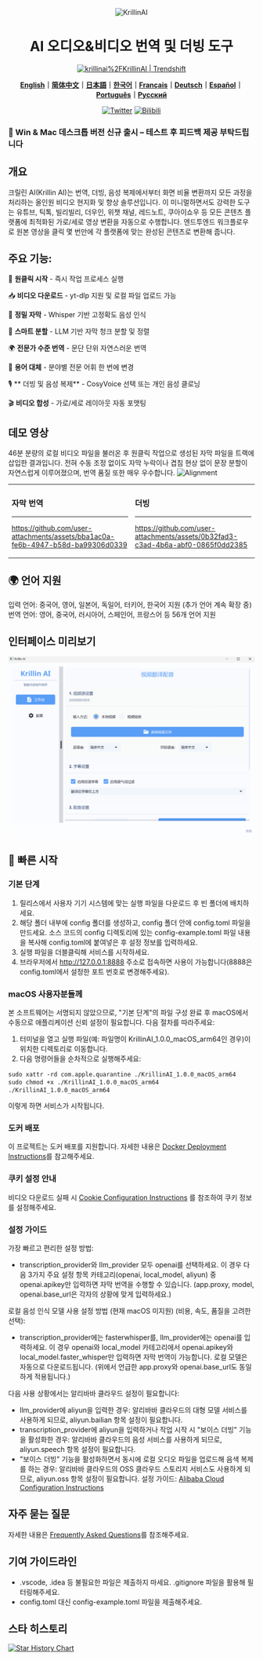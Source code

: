 <div align="center">
  <img src="../docs/images/logo.png" alt="KrillinAI" height="90">


  # AI 오디오&비디오 번역 및 더빙 도구

<a href="https://trendshift.io/repositories/13360" target="_blank"><img src="https://trendshift.io/api/badge/repositories/13360" alt="krillinai%2FKrillinAI | Trendshift" style="width: 250px; height: 55px;" width="250" height="55"/></a>

  **[English](../README.md)｜[简体中文](../docs/README_zh.md)｜[日本語](../docs/README_jp.md)｜[한국어](../docs/README_kr.md)｜[Français](../docs/README_fr.md)｜[Deutsch](../docs/README_de.md)｜[Español](../docs/README_es.md)｜[Português](../docs/README_pt.md)｜[Русский](../docs/README_rus.md)**
  
  [![Twitter](https://img.shields.io/badge/Twitter-KrillinAI-orange?logo=twitter)](https://x.com/KrillinAI)
[![Bilibili](https://img.shields.io/badge/dynamic/json?label=Bilibili&query=%24.data.follower&suffix=%20followers&url=https%3A%2F%2Fapi.bilibili.com%2Fx%2Frelation%2Fstat%3Fvmid%3D242124650&logo=bilibili&color=00A1D6&labelColor=FE7398&logoColor=FFFFFF)](https://space.bilibili.com/242124650)

</div>

### 📢 Win & Mac 데스크톱 버전 신규 출시 – 테스트 후 피드백 제공 부탁드립니다

## 개요

크릴린 AI(Krillin AI)는 번역, 더빙, 음성 복제에서부터 화면 비율 변환까지 모든 과정을 처리하는 올인원 비디오 현지화 및 향상 솔루션입니다. 이 미니멀하면서도 강력한 도구는 유튜브, 틱톡, 빌리빌리, 더우인, 위챗 채널, 레드노트, 쿠아이쇼우 등 모든 콘텐츠 플랫폼에 최적화된 가로/세로 영상 변환을 자동으로 수행합니다. 엔드투엔드 워크플로우로 원본 영상을 클릭 몇 번만에 각 플랫폼에 맞는 완성된 콘텐츠로 변환해 줍니다.

## 주요 기능:
🎯 **원클릭 시작** - 즉시 작업 프로세스 실행

📥 **비디오 다운로드** - yt-dlp 지원 및 로컬 파일 업로드 가능

📜 **정밀 자막** - Whisper 기반 고정확도 음성 인식

🧠 **스마트 분할** - LLM 기반 자막 청크 분할 및 정렬

🌍 **전문가 수준 번역** - 문단 단위 자연스러운 번역

🔄 **용어 대체** - 분야별 전문 어휘 한 번에 변경

🎙️ ** 더빙 및 음성 복제** - CosyVoice 선택 또는 개인 음성 클로닝

🎬 **비디오 합성** - 가로/세로 레이아웃 자동 포맷팅

## 데모 영상
46분 분량의 로컬 비디오 파일을 불러온 후 원클릭 작업으로 생성된 자막 파일을 트랙에 삽입한 결과입니다. 전혀 수동 조정 없이도 자막 누락이나 겹침 현상 없이 문장 분할이 자연스럽게 이루어졌으며, 번역 품질 또한 매우 우수합니다.
![Alignment](./docs/images/alignment.png)

<table>
<tr>
<td width="50%">

### 자막 번역
---
https://github.com/user-attachments/assets/bba1ac0a-fe6b-4947-b58d-ba99306d0339

</td>
<td width="50%">

### 더빙
---
https://github.com/user-attachments/assets/0b32fad3-c3ad-4b6a-abf0-0865f0dd2385

</td>
</tr>
</table>

## 🌍 언어 지원
입력 언어: 중국어, 영어, 일본어, 독일어, 터키어, 한국어 지원 (추가 언어 계속 확장 중)
번역 언어: 영어, 중국어, 러시아어, 스페인어, 프랑스어 등 56개 언어 지원

## 인터페이스 미리보기
![ui preview](./docs/images/ui_desktop.png)

## 🚀 빠른 시작
### 기본 단계
1. 릴리스에서 사용자 기기 시스템에 맞는 실행 파일을 다운로드 후 빈 폴더에 배치하세요.
2. 해당 폴더 내부에 config 폴더를 생성하고, config 폴더 안에 config.toml 파일을 만드세요. 소스 코드의 config 디렉토리에 있는 config-example.toml 파일 내용을 복사해 config.toml에 붙여넣은 후 설정 정보를 입력하세요.
3. 실행 파일을 더블클릭해 서비스를 시작하세요.
4. 브라우저에서 http://127.0.0.1:8888 주소로 접속하면 사용이 가능합니다(8888은 config.toml에서 설정한 포트 번호로 변경해주세요).

### macOS 사용자분들께
본 소프트웨어는 서명되지 않았으므로, "기본 단계"의 파일 구성 완료 후 macOS에서 수동으로 애플리케이션 신뢰 설정이 필요합니다. 다음 절차를 따라주세요:
1. 터미널을 열고 실행 파일(예: 파일명이 KrillinAI_1.0.0_macOS_arm64인 경우)이 위치한 디렉토리로 이동합니다.
2. 다음 명령어들을 순차적으로 실행해주세요:
```
sudo xattr -rd com.apple.quarantine ./KrillinAI_1.0.0_macOS_arm64
sudo chmod +x ./KrillinAI_1.0.0_macOS_arm64
./KrillinAI_1.0.0_macOS_arm64
```
이렇게 하면 서비스가 시작됩니다.

### 도커 배포
이 프로젝트는 도커 배포를 지원합니다. 자세한 내용은 [Docker Deployment Instructions](./docs/docker.md)를 참고해주세요.

### 쿠키 설정 안내

비디오 다운로드 실패 시 [Cookie Configuration Instructions](./docs/get_cookies.md) 를 참조하여 쿠키 정보를 설정해주세요.

### 설정 가이드
가장 빠르고 편리한 설정 방법:
* transcription_provider와 llm_provider 모두 openai를 선택하세요. 이 경우 다음 3가지 주요 설정 항목 카테고리(openai, local_model, aliyun) 중 openai.apikey만 입력하면 자막 번역을 수행할 수 있습니다. (app.proxy, model, openai.base_url은 각자의 상황에 맞게 입력하세요.)

로컬 음성 인식 모델 사용 설정 방법 (현재 macOS 미지원) (비용, 속도, 품질을 고려한 선택):
* transcription_provider에는 fasterwhisper를, llm_provider에는 openai를 입력하세요. 이 경우 openai와 local_model 카테고리에서 openai.apikey와 local_model.faster_whisper만 입력하면 자막 번역이 가능합니다. 로컬 모델은 자동으로 다운로드됩니다. (위에서 언급한 app.proxy와 openai.base_url도 동일하게 적용됩니다.)

다음 사용 상황에서는 알리바바 클라우드 설정이 필요합니다:
* llm_provider에 aliyun을 입력한 경우: 알리바바 클라우드의 대형 모델 서비스를 사용하게 되므로, aliyun.bailian 항목 설정이 필요합니다.
* transcription_provider에 aliyun을 입력하거나 작업 시작 시 "보이스 더빙" 기능을 활성화한 경우: 알리바바 클라우드의 음성 서비스를 사용하게 되므로, aliyun.speech 항목 설정이 필요합니다.
* "보이스 더빙" 기능을 활성화하면서 동시에 로컬 오디오 파일을 업로드해 음색 복제를 하는 경우: 알리바바 클라우드의 OSS 클라우드 스토리지 서비스도 사용하게 되므로, aliyun.oss 항목 설정이 필요합니다.
설정 가이드: [Alibaba Cloud Configuration Instructions](./docs/aliyun.md)

## 자주 묻는 질문
자세한 내용은 [Frequently Asked Questions](./docs/faq.md)를 참조해주세요.

## 기여 가이드라인

- .vscode, .idea 등 불필요한 파일은 제출하지 마세요. .gitignore 파일을 활용해 필터링해주세요.
- config.toml 대신 config-example.toml 파일을 제출해주세요.

## 스타 히스토리

[![Star History Chart](https://api.star-history.com/svg?repos=krillinai/KrillinAI&type=Date)](https://star-history.com/#krillinai/KrillinAI&Date)
